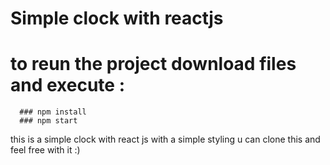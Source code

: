 # Simple clock with reactjs

# to reun the project download files and execute :
      ### npm install
      ### npm start
      
      
   this is a simple clock with react js with a simple styling u can clone this and feel free with it :)
   
        

